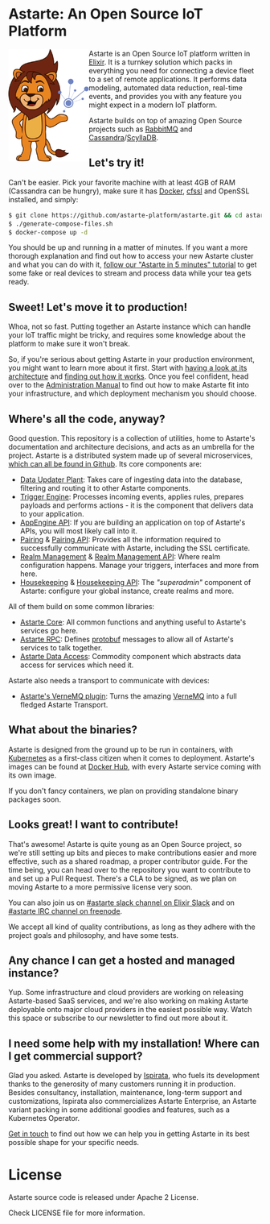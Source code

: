 # Astarte: An Open Source IoT Platform

<img src="doc/images/mascotte.svg" align="left" width="160px" />Astarte is an Open Source IoT platform written in [Elixir](https://github.com/elixir-lang/elixir). It is a turnkey solution which packs in everything you need for connecting a device fleet to a set of remote applications. It performs data modeling, automated data reduction, real-time events, and provides you with any feature you might expect in a modern IoT platform.

Astarte builds on top of amazing Open Source projects such as [RabbitMQ](https://www.rabbitmq.com/) and [Cassandra](http://cassandra.apache.org/)/[ScyllaDB](https://www.scylladb.com/).

## Let's try it!

Can't be easier.
Pick your favorite machine with at least 4GB of RAM (Cassandra can be hungry), make sure it has [Docker](https://www.docker.com/), [cfssl](https://github.com/cloudflare/cfssl) and OpenSSL installed, and simply:

```sh
$ git clone https://github.com/astarte-platform/astarte.git && cd astarte
$ ./generate-compose-files.sh
$ docker-compose up -d
```

You should be up and running in a matter of minutes. If you want a more thorough explanation and find out how to access your new Astarte cluster and what you can do with it, [follow our "Astarte in 5 minutes" tutorial](https://docs.astarte-platform.org/latest/010-astarte_in_5_minutes.html) to get some fake or real devices to stream and process data while your tea gets ready.

## Sweet! Let's move it to production!

Whoa, not so fast. Putting together an Astarte instance which can handle your IoT traffic might be tricky, and requires some knowledge about the platform to make sure it won't break.

So, if you're serious about getting Astarte in your production environment, you might want to learn more about it first. Start with [having a look at its architecture](https://docs.astarte-platform.org/latest/001-intro_architecture.html) and [finding out how it works](https://docs.astarte-platform.org/latest/001-intro_user.html). Once you feel confident, head over to the [Administration Manual](https://docs.astarte-platform.org/latest/001-intro_administrator.html) to find out how to make Astarte fit into your infrastructure, and which deployment mechanism you should choose.

## Where's all the code, anyway?

Good question. This repository is a collection of utilities, home to Astarte's documentation and architecture decisions, and acts as an umbrella for the project. Astarte is a distributed system made up of several microservices, [which can all be found in Github](https://github.com/astarte-platform). Its core components are:

* [Data Updater Plant](https://github.com/astarte-platform/astarte_data_updater_plant): Takes care of ingesting data into the database, filtering and routing it to other Astarte components.
* [Trigger Engine](https://github.com/astarte-platform/astarte_trigger_engine): Processes incoming events, applies rules, prepares payloads and performs actions - it is the component that delivers data to your application.
* [AppEngine API](https://github.com/astarte-platform/astarte_appengine_api): If you are building an application on top of Astarte's APIs, you will most likely call into it.
* [Pairing](https://github.com/astarte-platform/astarte_pairing) & [Pairing API](https://github.com/astarte-platform/astarte_pairing_api): Provides all the information required to successfully communicate with Astarte, including the SSL certificate.
* [Realm Management](https://github.com/astarte-platform/astarte_realm_management) & [Realm Management API](https://github.com/astarte-platform/astarte_realm_management_api): Where realm configuration happens. Manage your triggers, interfaces and more from here.
* [Housekeeping](https://github.com/astarte-platform/astarte_housekeeping) & [Housekeeping API](https://github.com/astarte-platform/astarte_housekeeping_api): The *"superadmin"* component of Astarte: configure your global instance, create realms and more.

All of them build on some common libraries:

* [Astarte Core](https://github.com/astarte-platform/astarte_core): All common functions and anything useful to Astarte's services go here.
* [Astarte RPC](https://github.com/astarte-platform/astarte_rpc): Defines [protobuf](https://developers.google.com/protocol-buffers/) messages to allow all of Astarte's services to talk together.
* [Astarte Data Access](https://github.com/astarte-platform/astarte_data_access): Commodity component which abstracts data access for services which need it.

Astarte also needs a transport to communicate with devices:

* [Astarte's VerneMQ plugin](https://github.com/astarte-platform/astarte_vmq_plugin): Turns the amazing [VerneMQ](https://github.com/erlio/vernemq) into a full fledged Astarte Transport.

## What about the binaries?

Astarte is designed from the ground up to be run in containers, with [Kubernetes](https://github.com/kubernetes/kubernetes) as a first-class citizen when it comes to deployment. Astarte's images can be found at [Docker Hub](https://hub.docker.com/u/astarte/), with every Astarte service coming with its own image.

If you don't fancy containers, we plan on providing standalone binary packages soon.

## Looks great! I want to contribute!

That's awesome! Astarte is quite young as an Open Source project, so we're still setting up bits and pieces to make contributions easier and more effective, such as a shared roadmap, a proper contributor guide. For the time being, you can head over to the repository you want to contribute to and set up a Pull Request. There's a CLA to be signed, as we plan on moving Astarte to a more permissive license very soon.

You can also join us on [#astarte slack channel on Elixir Slack](https://elixir-slackin.herokuapp.com/) and on [#astarte IRC channel on freenode](ircs://chat.freenode.net:6697/#astarte).

We accept all kind of quality contributions, as long as they adhere with the project goals and philosophy, and have some tests.

## Any chance I can get a hosted and managed instance?

Yup. Some infrastructure and cloud providers are working on releasing Astarte-based SaaS services, and we're also working on making Astarte deployable onto major cloud providers in the easiest possible way. Watch this space or subscribe to our newsletter to find out more about it.

## I need some help with my installation! Where can I get commercial support?

Glad you asked. Astarte is developed by [Ispirata](https://ispirata.com), who fuels its development thanks to the generosity of many customers running it in production. Besides consultancy, installation, maintenance, long-term support and customizations, Ispirata also commercializes Astarte Enterprise, an Astarte variant packing in some additional goodies and features, such as a Kubernetes Operator.

[Get in touch](https://ispirata.com/contact/) to find out how we can help you in getting Astarte in its best possible shape for your specific needs.

# License

Astarte source code is released under Apache 2 License.

Check LICENSE file for more information.
